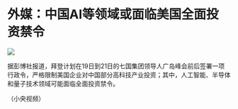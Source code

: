 # 外媒：中国AI等领域或面临美国全面投资禁令

![](https://inews.gtimg.com/om_bt/OOsNL118kMQCxi_1kcDIXWwQruwnA6CAS2N_yDZzam9gwAA/1000)

据彭博社报道，拜登计划在19日到21日的七国集团领导人广岛峰会前后签署一项行政令，严格限制美国企业对中国部分高科技产业投资；其中，人工智能、半导体和量子技术领域可能面临全面投资禁令。

（小央视频）

